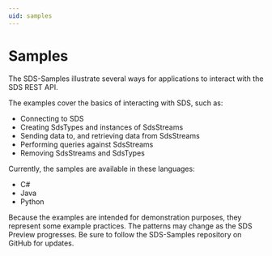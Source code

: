 ```yaml
---
uid: samples
---
```


Samples
=======

The SDS-Samples illustrate several ways for applications to interact with the SDS REST API.

The examples cover the basics of interacting with SDS, such as:

* Connecting to SDS
* Creating SdsTypes and instances of SdsStreams 
* Sending data to, and retrieving data from SdsStreams 
* Performing queries against SdsStreams 
* Removing SdsStreams and SdsTypes

Currently, the samples are available in these languages:

* C# 
* Java
* Python

Because the examples are intended for demonstration purposes, they represent some example
practices. The patterns may change as the SDS Preview progresses. Be sure
to follow the SDS-Samples repository on GitHub for updates.
